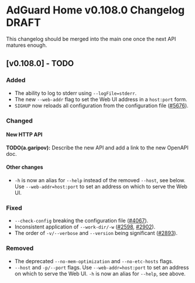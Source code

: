 # AdGuard Home v0.108.0 Changelog DRAFT

This changelog should be merged into the main one once the next API matures
enough.

## [v0.108.0] - TODO

### Added

- The ability to log to stderr using `--logFile=stderr`.
- The new `--web-addr` flag to set the Web UI address in a `host:port` form.
- `SIGHUP` now reloads all configuration from the configuration file ([#5676]).

### Changed

#### New HTTP API

**TODO(a.garipov):** Describe the new API and add a link to the new OpenAPI doc.

#### Other changes

- `-h` is now an alias for `--help` instead of the removed `--host`, see below.
  Use `--web-addr=host:port` to set an address on which to serve the Web UI.

### Fixed

- `--check-config` breaking the configuration file ([#4067]).
- Inconsistent application of `--work-dir/-w` ([#2598], [#2902]).
- The order of `-v/--verbose` and `--version` being significant ([#2893]).

### Removed

- The deprecated `--no-mem-optimization` and `--no-etc-hosts` flags.
- `--host` and `-p/--port` flags.  Use `--web-addr=host:port` to set an address
  on which to serve the Web UI.  `-h` is now an alias for `--help`, see above.

[#2598]: https://github.com/AdguardTeam/AdGuardHome/issues/2598
[#2893]: https://github.com/AdguardTeam/AdGuardHome/issues/2893
[#2902]: https://github.com/AdguardTeam/AdGuardHome/issues/2902
[#4067]: https://github.com/AdguardTeam/AdGuardHome/issues/4067
[#5676]: https://github.com/AdguardTeam/AdGuardHome/issues/5676
